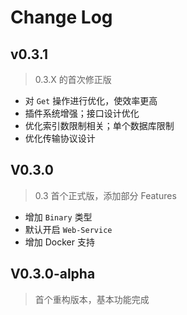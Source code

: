 # Change Log

## v0.3.1

> 0.3.X 的首次修正版

- 对 `Get` 操作进行优化，使效率更高
- 插件系统增强；接口设计优化
- 优化索引数限制相关；单个数据库限制
- 优化传输协议设计

## V0.3.0

> 0.3 首个正式版，添加部分 Features

- 增加 `Binary` 类型
- 默认开启 `Web-Service`
- 增加 Docker 支持

## V0.3.0-alpha 

> 首个重构版本，基本功能完成